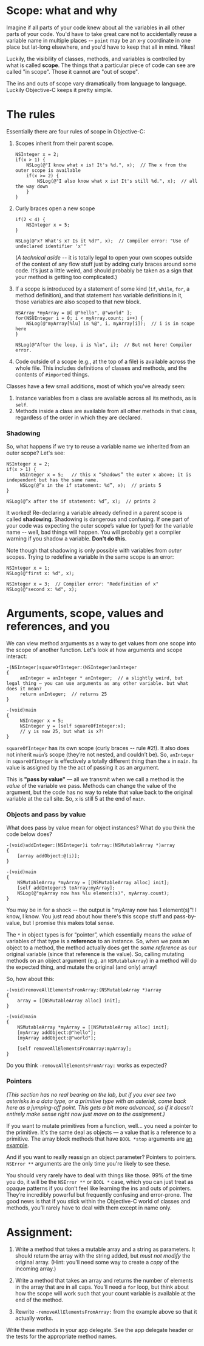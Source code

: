 # Scope: what and why

Imagine if all parts of your code knew about all the variables in all other parts of your code. You'd have to take great care not to accidentally reuse a variable name in multiple places -- `point` may be an x-y coordinate in one place but lat-long elsewhere, and you'd have to keep that all in mind. Yikes!

Luckily, the visibility of classes, methods, and variables is controlled by what is called **scope**. The things that a particular piece of code can see are called "in scope". Those it cannot are "out of scope".

The ins and outs of scope vary dramatically from language to language. Luckily Objective-C keeps it pretty simple.

# The rules

Essentially there are four rules of scope in Objective-C:

1. Scopes inherit from their parent scope.

    ```objc
    NSInteger x = 2;
    if(x > 1) {
        NSLog(@"I know what x is! It's %d.", x);  // The x from the outer scope is available
        if(x >= 2) {
            NSLog(@"I also know what x is! It's still %d.", x);  // all the way down
        }
    }
    ```
    
2. Curly braces open a new scope

    ```objc
    if(2 < 4) {
        NSInteger x = 5;
    }
    
    NSLog(@"x? What's x? Is it %d?", x);  // Compiler error: "Use of undeclared identifier 'x'"
    ```
    
    (*A technical aside* -- it is totally legal to open your own scopes outside of the context of any flow stuff just by adding curly braces around some code. It’s just a little weird, and should probably be taken as a sign that your method is getting too complicated.)

3. If a scope is introduced by a statement of some kind (`if`, `while`, `for`, a method definition), and that statement has variable definitions in it, those variables are also scoped to that new block.

    ```objc
    NSArray *myArray = @[ @"hello", @"world" ];
    for(NSUInteger i = 0; i < myArray.count; i++) {
        NSLog(@"myArray[%lu] is %@", i, myArray[i]);  // i is in scope here
    }
    
    NSLog(@"After the loop, i is %lu", i);  // But not here! Compiler error.
    ```

4. Code outside of a scope (e.g., at the top of a file) is available across the whole file. This includes definitions of classes and methods, and the contents of `#import`ed things.


Classes have a few small additions, most of which you've already seen:

1. Instance variables from a class are available across all its methods, as is `self`.
2. Methods inside a class are available from all other methods in that class, regardless of the order in which they are declared.


### Shadowing

So, what happens if we try to reuse a variable name we inherited from an outer scope? Let's see:

```objc
NSInteger x = 2;
if(x > 1) {
     NSInteger x = 5;   // this x “shadows” the outer x above; it is independent but has the same name.
     NSLog(@“x in the if statement: %d”, x);  // prints 5
}

NSLog(@“x after the if statement: %d”, x);  // prints 2
```

It worked! Re-declaring a variable already defined in a parent scope is called **shadowing**. Shadowing is dangerous and confusing. If one part of your code was expecting the outer scope’s value (or type!) for the variable name -- well, bad things will happen. You will probably get a compiler warning if you shadow a variable. **Don't do this.**

Note though that shadowing is only possible with variables from *outer* scopes. Trying to redefine a variable in the same scope is an error:

```objc
NSInteger x = 1;
NSLog(@"first x: %d", x);

NSInteger x = 3;  // Compiler error: "Redefinition of x"
NSLog(@"second x: %d", x);
```

# Arguments, scope, values and references, and you

We can view method arguments as a way to get values from one scope into the scope of another function. Let's look at how arguments and scope interact:

```objc
-(NSInteger)squareOfInteger:(NSInteger)anInteger
{
     anInteger = anInteger * anInteger;  // a slightly weird, but legal thing — you can use arguments as any other variable. but what does it mean?
     return anInteger;  // returns 25
}

-(void)main
{
     NSInteger x = 5;
     NSInteger y = [self squareOfInteger:x];
     // y is now 25, but what is x?!
}
```

`squareOfInteger` has its own scope (curly braces -- rule #2!). It also does not inherit `main`’s scope (they’re not nested, and couldn’t be). So, `anInteger` in `squareOfInteger` is effectively a totally different thing than the `x` in `main`. Its value is assigned by the the act of passing it as an argument.

This is **"pass by value”** — all we transmit when we call a method is the *value* of the variable we pass. Methods can change the value of the argument, but the code has no way to relate that value back to the original variable at the call site. So, `x` is still 5 at the end of `main`.

### Objects and pass by value

What does pass by value mean for object instances? What do you think the code below does?

```objc
-(void)addInteger:(NSInteger)i toArray:(NSMutableArray *)array
{
    [array addObject:@(i)];
}

-(void)main
{
    NSMutableArray *myArray = [[NSMutableArray alloc] init];
    [self addInteger:5 toArray:myArray];
    NSLog(@"myArray now has %lu element(s)", myArray.count);
}
```

You may be in for a shock -- the output is "myArray now has 1 element(s)"! I know, I know. You just read about how there's this scope stuff and pass-by-value, but I promise this makes total sense.

The `*` in object types is for “pointer”, which essentially means the *value* of variables of that type is a **reference** to an instance. So, when we pass an object to a method, the method actually does get the *same reference* as our original variable (since that reference is the value). So, calling mutating methods on an object argument (e.g. an `NSMutableArray`) in a method will do the expected thing, and mutate the original (and only) array!

So, how about this:

```objc
-(void)removeAllElementsFromArray:(NSMutableArray *)array
{
    array = [[NSMutableArray alloc] init];
}

-(void)main
{
    NSMutableArray *myArray = [[NSMutableArray alloc] init];
    [myArray addObject:@"hello"];
    [myArray addObject:@"world"];
    
    [self removeAllElementsFromArray:myArray];
}
```

Do you think `-removeAllElementsFromArray:` works as expected?

### Pointers

*(This section has no real bearing on the lab, but if you ever see two asterisks in a data type, or a primitive type with an asterisk, come back here as a jumping-off point. This gets a bit more advanced, so if it doesn't entirely make sense right now just move on to the assignment.)*

If you want to mutate primitives from a function, well… you need a pointer to the primitive. It's the same deal as objects — a value that is a reference to a primitive. The array block methods that have `BOOL *stop` arguments are [an example](https://developer.apple.com/library/prerelease/ios/documentation/Cocoa/Reference/Foundation/Classes/NSArray_Class/index.html#//apple_ref/occ/instm/NSArray/indexesOfObjectsPassingTest:).

And if you want to really reassign an object parameter? Pointers to pointers. `NSError **` arguments are the only time you're likely to see these.

You should very rarely have to deal with things like those. 99% of the time you do, it will be the `NSError **` or `BOOL *` case, which you can just treat as opaque patterns if you don’t feel like learning the ins and outs of pointers. They’re incredibly powerful but frequently confusing and error-prone. The good news is that if you stick within the Objective-C world of classes and methods, you’ll rarely have to deal with them except in name only.


# Assignment:

1. Write a method that takes a mutable array and a string as parameters. It should return the array with the string added, but *must not modify* the original array. (Hint: you'll need some way to create a *copy* of the incoming array.)

2. Write a method that takes an array and returns the number of elements in the array that are in all caps. You’ll need a `for` loop, but think about how the scope will work such that your count variable is available at the end of the method.

3. Rewrite `-removeAllElementsFromArray:` from the example above so that it actually works.

Write these methods in your app delegate. See the app delegate header or the tests for the appropriate method names.
